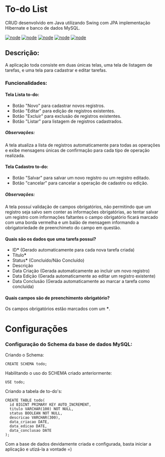# To-do List
CRUD desenvolvido em Java utilizando Swing com JPA implementação Hibernate e banco de dados MySQL.

[![node](https://img.shields.io/badge/Java-1.8.0-lightgray.svg)](https://www.java.com/pt_BR/download/)
[![node](https://img.shields.io/badge/Maven-3.5.4-steelblue.svg)](https://maven.apache.org/download.cgi)
[![node](https://img.shields.io/badge/Plugin-Lombok_1.18.6-indianRed.svg)](https://projectlombok.org/)
[![node](https://img.shields.io/badge/Database-MySQL--5.1.46-blue.svg)](https://www.mysql.com/downloads/)
[![node](https://img.shields.io/badge/Hibernate-5.4.1--Final-peru.svg)](https://www.mysql.com/downloads/)

## Descrição:
A aplicação toda consiste em duas únicas telas, uma tela de listagem de tarefas, e uma tela para cadastrar e editar tarefas.

### Funcionalidades:
#### Tela Lista to-do:
 - Botão "Novo" para cadastrar novos registros.
 - Botão "Editar" para edição de registros existentes.
 - Botão "Excluir" para exclusão de registros existentes.
 - Botão "Listar" para listagem de registros cadastrados.
 
 ##### Observações: 
 A tela atualiza a lista de registros automaticamente para todas as operações e exibe mensagens únicas de confirmação para cada tipo de operação realizada.
 
 #### Tela Cadastro to-do:
 - Botão "Salvar" para salvar um novo registro ou um registro editado.
 - Botão "cancelar" para cancelar a operação de cadastro ou edição.
 
 ##### Observações: 
 A tela possuí validação de campos obrigatórios, não permitindo que um registro seja salvo sem conter as informações obrigatórias, ao tentar salvar um registro com informações faltantes o campo obrigatório ficará marcado com uma borda vermelha e um balão de mensagem informando a obrigatoriedade de preenchimeto do campo em questão.
 
 #### Quais são os dados que uma tarefa possuí?
 - ID<strong>*</strong> (Gerado automaticamente para cada nova tarefa criada)
 - Título<strong>*</strong>
 - Status<strong>*</strong> (Concluído/Não Concluído)
 - Descrição
 - Data Criação (Gerada automaticamente ao incluir um novo registro)
 - Data Edição (Gerada automaticamente ao editar um registro existente)
 - Data Conclusão (Gerada automaticamente ao marcar a tarefa como concluída)

 #### Quais campos são de preenchimento obrigatório?
 Os campos obrigatórios estão marcados com um <strong>*</strong>. 

 # Configurações 
 ### Configuração do Schema da base de dados MySQL:
 
 Criando o Schema: </br>

    CREATE SCHEMA todo;
    
 Habilitando o uso do SCHEMA criado anteriormente: </br>
    
    USE todo;
    
 Criando a tabela de to-do's: </br>
 
    CREATE TABLE todo(
      id BIGINT PRIMARY KEY AUTO_INCREMENT,
      titulo VARCHAR(100) NOT NULL,
      status BOOLEAN NOT NULL,
      descricao VARCHAR(300),
      data_criacao DATE,
      data_edicao DATE,
      data_conclusao DATE
    );
    
    
 Com a base de dados devidamente criada e configurada, basta iniciar a aplicação e utizá-la a vontade   =)    
